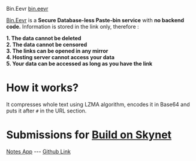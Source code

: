 Bin.Eevr
[bin.eevr](bin.eevr/)

[Bin.Eevr](bin.eevr/) is a **Secure Database-less Paste-bin service** with **no backend code.** Information is stored in the link only, therefore :

**1. The data cannot be deleted**  
**2. The data cannot be censored**  
**3. The links can be opened in any mirror**  
**4. Hosting server cannot access your data**  
**5. Your data can be accessed as long as you have the link**

# How it works?

It compresses whole text using LZMA algorithm, encodes it in Base64 and puts it after `#` in the URL section.

# Submissions for [**Build on Skynet** ](https://gitcoin.co/issue/NebulousLabs/Skynet-Hive/6/100023461)

[Notes App](https://siasky.net/DABQUmB_Qs1mS6ygTZ9j2xuIi_UntdZ9_EBMq8fhvxPHlQ/) --- [Github Link](https://github.com/saumyabratadutt/mini-notes-app)
